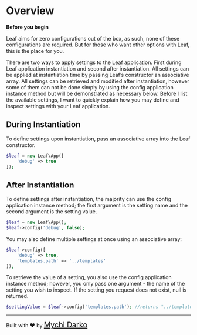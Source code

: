 # Overview
**Before you begin**

Leaf aims for zero configurations out of the box, as such, none of these configurations are required. But for those who want other options with Leaf, this is the place for you.


There are two ways to apply settings to the Leaf application. First during Leaf application instantiation and second after instantiation. All settings can be applied at instantiation time by passing Leaf’s constructor an associative array. All settings can be retrieved and modified after instantiation, however some of them can not be done simply by using the config application instance method but will be demonstrated as necessary below. Before I list the available settings, I want to quickly explain how you may define and inspect settings with your Leaf application.

## During Instantiation
To define settings upon instantiation, pass an associative array into the Leaf constructor.
```php
$leaf = new Leaf\App([
    'debug' => true
]);
```

## After Instantiation
To define settings after instantiation, the majority can use the config application instance method; the first argument is the setting name and the second argument is the setting value.
```php
$leaf = new Leaf\App();
$leaf->config('debug', false);
```

You may also define multiple settings at once using an associative array:
```php
$leaf->config([
    'debug' => true,
    'templates.path' => '../templates'
]);
```

To retrieve the value of a setting, you also use the config application instance method; however, you only pass one argument - the name of the setting you wish to inspect. If the setting you request does not exist, null is returned.
```php
$settingValue = $leaf->config('templates.path'); //returns "../templates"
```

<hr>
Built with ❤ by <a href="https://mychi.netlify.app" style="font-size: 20px; color: #111;" target="_blank">Mychi Darko</a>
